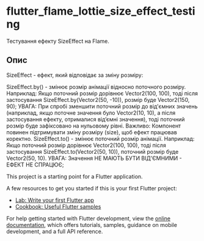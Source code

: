 # flutter_flame_lottie_size_effect_testing

Тестування ефекту SizeEffect на Flame.

## Опис

SizeEffect - ефект, який відповідає за зміну розміру:

SizeEffect.by() - змінює розмір анімації відносно поточного розміру.
Наприклад: Якщо поточний розмір дорівнює Vector2(100, 100), тоді після застосування SizeEffect.by(Vector2(50, -10)), розмір буде Vector2(150, 90);
УВАГА: При спробі зменшити поточний розмір до від'ємних значень (наприклад, якщо поточне значення було Vector2(10, 10), а після застосування ефекту, отрималися від’ємні значення), тоді поточний розмір буде зафіксовано на нульовому рівні.
Важливо: Компонент повинен підтримувати зміну розміру (size), щоб ефект працював коректно.
SizeEffect.to() - змінює поточний розмір анімації.
Наприклад: Якщо поточний розмір дорівнює Vector2(100, 100), тоді після застосування SizeEffect.to(Vector2(50, 10)), поточний розмір буде Vector2(50, 10).
УВАГА: Значення НЕ МАЮТЬ БУТИ ВІД'ЄМНИМИ - ЕФЕКТ НЕ СПРАЦЮЄ;

This project is a starting point for a Flutter application.

A few resources to get you started if this is your first Flutter project:

- [Lab: Write your first Flutter app](https://docs.flutter.dev/get-started/codelab)
- [Cookbook: Useful Flutter samples](https://docs.flutter.dev/cookbook)

For help getting started with Flutter development, view the
[online documentation](https://docs.flutter.dev/), which offers tutorials,
samples, guidance on mobile development, and a full API reference.
